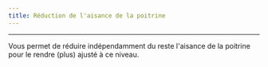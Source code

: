 ```yaml
---
title: Réduction de l'aisance de la poitrine
---
```


***

Vous permet de réduire indépendamment du reste l'aisance de la poitrine pour le rendre (plus) ajusté à ce niveau.
